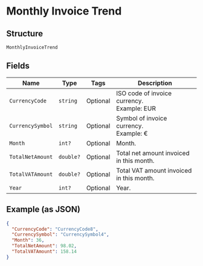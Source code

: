 
# Monthly Invoice Trend

## Structure

`MonthlyInvoiceTrend`

## Fields

| Name | Type | Tags | Description |
|  --- | --- | --- | --- |
| `CurrencyCode` | `string` | Optional | ISO code of invoice currency.<br>Example: EUR |
| `CurrencySymbol` | `string` | Optional | Symbol of invoice currency.<br>Example: € |
| `Month` | `int?` | Optional | Month. |
| `TotalNetAmount` | `double?` | Optional | Total net amount invoiced in this month. |
| `TotalVATAmount` | `double?` | Optional | Total VAT amount invoiced in this month. |
| `Year` | `int?` | Optional | Year. |

## Example (as JSON)

```json
{
  "CurrencyCode": "CurrencyCode8",
  "CurrencySymbol": "CurrencySymbol4",
  "Month": 36,
  "TotalNetAmount": 98.02,
  "TotalVATAmount": 158.14
}
```

